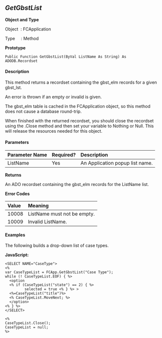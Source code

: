 _GetGbstList_
----------
**Object and Type**

Object  : FCApplication

Type     : Method

**Prototype**

```
Public Function GetGbstList(ByVal ListName As String) As ADODB.Recordset
``` 

#### Description

This method returns a recordset containing the gbst_elm records for a given gbst_lst.

An error is thrown if an empty or invalid is given.

The gbst_elm table is cached in the FCApplication object, so this method does not cause a database round-trip.

When finished with the returned recordset, you should close the recordset using the .Close method and then set your variable to Nothing or Null. This will release the resources needed for this object.

#### Parameters

| Parameter Name | Required? | Description |
|:--- |:--- |:--- |
| ListName | Yes | An Application popup list name. |

**Returns**

An ADO recordset containing the gbst_elm records for the ListName list.

**Error Codes**

| Value | Meaning |
|:--- |:--- |
| 10008 | ListName must not be empty. |
| 10009 | Invalid ListName. |

#### Examples

The following builds a drop-down list of case types.

**JavaScript:**
```
<SELECT NAME="CaseType">
<%
var CaseTypeList = FCApp.GetGbstList("Case Type");
while (! CaseTypeList.EOF) { %>
  <option
  <% if (CaseTypeList("state") == 2) { %>
         selected = true <% } %> >
  <%=CaseTypeList("title")%>
  <% CaseTypeList.MoveNext; %>
  </option>
<% } %>
</SELECT>

<%
CaseTypeList.Close();
CaseTypeList = null;
%>
```